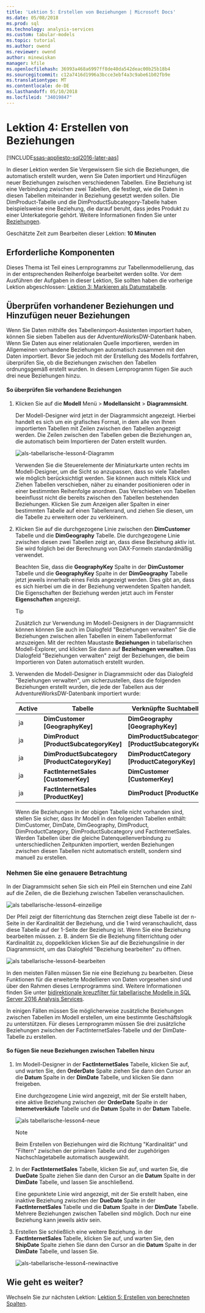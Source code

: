 ```yaml
---
title: 'Lektion 5: Erstellen von Beziehungen | Microsoft Docs'
ms.date: 05/08/2018
ms.prod: sql
ms.technology: analysis-services
ms.custom: tabular-models
ms.topic: tutorial
ms.author: owend
ms.reviewer: owend
author: minewiskan
manager: kfile
ms.openlocfilehash: 36993a468a6997ff8de40da542deac00b25b18b4
ms.sourcegitcommit: c12a7416d1996a3bcce3ebf4a3c9abe61b02fb9e
ms.translationtype: MT
ms.contentlocale: de-DE
ms.lasthandoff: 05/10/2018
ms.locfileid: "34019847"
---
```

# <a name="lesson-4-create-relationships"></a>Lektion 4: Erstellen von Beziehungen
[!INCLUDE[ssas-appliesto-sql2016-later-aas](../includes/ssas-appliesto-sql2016-later-aas.md)]

In dieser Lektion werden Sie Vergewissern Sie sich die Beziehungen, die automatisch erstellt wurden, wenn Sie Daten importiert und Hinzufügen neuer Beziehungen zwischen verschiedenen Tabellen. Eine Beziehung ist eine Verbindung zwischen zwei Tabellen, die festlegt, wie die Daten in diesen Tabellen miteinander in Beziehung gesetzt werden sollen. Die DimProduct-Tabelle und die DimProductSubcategory-Tabelle haben beispielsweise eine Beziehung, die darauf beruht, dass jedes Produkt zu einer Unterkategorie gehört. Weitere Informationen finden Sie unter [Beziehungen](../analysis-services/tabular-models/relationships-ssas-tabular.md).
  
Geschätzte Zeit zum Bearbeiten dieser Lektion: **10 Minuten**  
  
## <a name="prerequisites"></a>Erforderliche Komponenten  
Dieses Thema ist Teil eines Lernprogramms zur Tabellenmodellierung, das in der entsprechenden Reihenfolge bearbeitet werden sollte. Vor dem Ausführen der Aufgaben in dieser Lektion, Sie sollten haben die vorherige Lektion abgeschlossen: [Lektion 3: Markieren als Datumstabelle](../analysis-services/lesson-3-mark-as-date-table.md). 
  
## <a name="review-existing-relationships-and-add-new-relationships"></a>Überprüfen vorhandener Beziehungen und Hinzufügen neuer Beziehungen  
Wenn Sie Daten mithilfe des Tabellenimport-Assistenten importiert haben, können Sie sieben Tabellen aus der AdventureWorksDW-Datenbank haben. Wenn Sie Daten aus einer relationalen Quelle importieren, werden im Allgemeinen vorhandene Beziehungen automatisch zusammen mit den Daten importiert. Bevor Sie jedoch mit der Erstellung des Modells fortfahren, überprüfen Sie, ob die Beziehungen zwischen den Tabellen ordnungsgemäß erstellt wurden. In diesem Lernprogramm fügen Sie auch drei neue Beziehungen hinzu.  
  
#### <a name="to-review-existing-relationships"></a>So überprüfen Sie vorhandene Beziehungen  
  
1.  Klicken Sie auf die **Modell** Menü > **Modellansicht** > **Diagrammsicht**.  

    Der Modell-Designer wird jetzt in der Diagrammsicht angezeigt. Hierbei handelt es sich um ein grafisches Format, in dem alle von Ihnen importierten Tabellen mit Zeilen zwischen den Tabellen angezeigt werden. Die Zeilen zwischen den Tabellen geben die Beziehungen an, die automatisch beim Importieren der Daten erstellt wurden.
    
    ![als-tabellarische-lesson4-Diagramm](../analysis-services/media/as-tabular-lesson4-diagram.png)
  
    Verwenden Sie die Steuerelemente der Miniaturkarte unten rechts im Modell-Designer, um die Sicht so anzupassen, dass so viele Tabellen wie möglich berücksichtigt werden. Sie können auch mittels Klick und Ziehen Tabellen verschieben, näher zu einander positionieren oder in einer bestimmten Reihenfolge anordnen. Das Verschieben von Tabellen beeinflusst nicht die bereits zwischen den Tabellen bestehenden Beziehungen. Klicken Sie zum Anzeigen aller Spalten in einer bestimmten Tabelle auf einen Tabellenrand, und ziehen Sie diesen, um die Tabelle zu erweitern oder zu verkleinern.  
  
2.  Klicken Sie auf die durchgezogene Linie zwischen den **DimCustomer** Tabelle und die **DimGeography** Tabelle. Die durchgezogene Linie zwischen diesen zwei Tabellen zeigt an, dass diese Beziehung aktiv ist. Sie wird folglich bei der Berechnung von DAX-Formeln standardmäßig verwendet.  
  
    Beachten Sie, dass die **GeographyKey** Spalte in der **DimCustomer** Tabelle und die **GeographyKey** Spalte in der **DimGeography** Tabelle jetzt jeweils innerhalb eines Felds angezeigt werden. Dies gibt an, dass es sich hierbei um die in der Beziehung verwendeten Spalten handelt. Die Eigenschaften der Beziehung werden jetzt auch im Fenster **Eigenschaften** angezeigt.  
  
    > [!TIP]  
    > Zusätzlich zur Verwendung im Modell-Designers in der Diagrammsicht können können Sie auch im Dialogfeld "Beziehungen verwalten" Sie die Beziehungen zwischen allen Tabellen in einem Tabellenformat anzuzeigen. Mit der rechten Maustaste **Beziehungen** in tabellarischen Modell-Explorer, und klicken Sie dann auf **Beziehungen verwalten**. Das Dialogfeld "Beziehungen verwalten" zeigt der Beziehungen, die beim Importieren von Daten automatisch erstellt wurden.  
  
3.  Verwenden die Modell-Designer in Diagrammsicht oder das Dialogfeld "Beziehungen verwalten", um sicherzustellen, dass die folgenden Beziehungen erstellt wurden, die jede der Tabellen aus der AdventureWorksDW-Datenbank importiert wurde:  
  
    |Active|Tabelle|Verknüpfte Suchtabelle|  
    |----------|---------|------------------------|  
    |ja|**DimCustomer [GeographyKey]**|**DimGeography [GeographyKey]**|  
    |ja|**DimProduct [ProductSubcategoryKey]**|**DimProductSubcategory [ProductSubcategoryKey]**|  
    |ja|**DimProductSubcategory [ProductCategoryKey]**|**DimProductCategory [ProductCategoryKey]**|  
    |ja|**FactInternetSales [CustomerKey]**|**DimCustomer [CustomerKey]**|  
    |ja|**FactInternetSales [ProductKey]**|**DimProduct [ProductKey]**|  
  
    Wenn die Beziehungen in der obigen Tabelle nicht vorhanden sind, stellen Sie sicher, dass Ihr Modell in den folgenden Tabellen enthält: DimCustomer, DimDate, DimGeography, DimProduct, DimProductCategory, DimProductSubcategory und FactInternetSales. Werden Tabellen über die gleiche Datenquellenverbindung zu unterschiedlichen Zeitpunkten importiert, werden Beziehungen zwischen diesen Tabellen nicht automatisch erstellt, sondern sind manuell zu erstellen.  

### <a name="take-a-closer-look"></a>Nehmen Sie eine genauere Betrachtung
In der Diagrammsicht sehen Sie sich ein Pfeil ein Sternchen und eine Zahl auf die Zeilen, die die Beziehung zwischen Tabellen veranschaulichen.

![als tabellarische-lesson4-einzeilige](../analysis-services/media/as-tabular-lesson4-line.png)

Der Pfeil zeigt der filterrichtung das Sternchen zeigt diese Tabelle ist der n-Seite in der Kardinalität der Beziehung, und die 1 wird veranschaulicht, dass diese Tabelle auf der 1-Seite der Beziehung ist. Wenn Sie eine Beziehung bearbeiten müssen. z. B. ändern Sie die Beziehung filterrichtung oder Kardinalität zu, doppelklicken klicken Sie auf die Beziehungslinie in der Diagrammsicht, um das Dialogfeld "Beziehung bearbeiten" zu öffnen.

![als tabellarische-lesson4-bearbeiten](../analysis-services/media/as-tabular-lesson4-edit.png)

In den meisten Fällen müssen Sie nie eine Beziehung zu bearbeiten. Diese Funktionen für die erweiterte Modellieren von Daten vorgesehen sind und über den Rahmen dieses Lernprogramms sind. Weitere Informationen finden Sie unter [bidirektionale kreuzfilter für tabellarische Modelle in SQL Server 2016 Analysis Services](../analysis-services/tabular-models/bi-directional-cross-filters-tabular-models-analysis-services.md).

In einigen Fällen müssen Sie möglicherweise zusätzliche Beziehungen zwischen Tabellen im Modell erstellen, um eine bestimmte Geschäftslogik zu unterstützen. Für dieses Lernprogramm müssen Sie drei zusätzliche Beziehungen zwischen der FactInternetSales-Tabelle und der DimDate-Tabelle zu erstellen.  
  
#### <a name="to-add-new-relationships-between-tables"></a>So fügen Sie neue Beziehungen zwischen Tabellen hinzu  
  
1.  Im Modell-Designer in der **FactInternetSales** Tabelle, klicken Sie auf, und warten Sie, den **OrderDate** Spalte ziehen Sie dann den Cursor an die **Datum** Spalte in der  **DimDate** Tabelle, und klicken Sie dann freigeben.  

    Eine durchgezogene Linie wird angezeigt, mit der Sie erstellt haben, eine aktive Beziehung zwischen der **OrderDate** Spalte in der **Internetverkäufe** Tabelle und die **Datum** Spalte in der **Datum** Tabelle. 
  
      ![als tabellarische-lesson4-neue](../analysis-services/media/as-tabular-lesson4-new.png) 
  
    > [!NOTE]  
    > Beim Erstellen von Beziehungen wird die Richtung "Kardinalität" und "Filtern" zwischen der primären Tabelle und der zugehörigen Nachschlagetabelle automatisch ausgewählt.  
  
2.  In der **FactInternetSales** Tabelle, klicken Sie auf, und warten Sie, die **DueDate** Spalte ziehen Sie dann den Cursor an die **Datum** Spalte in der **DimDate** Tabelle, und lassen Sie anschließend.  
  
    Eine gepunktete Linie wird angezeigt, mit der Sie erstellt haben, eine inaktive Beziehung zwischen der **DueDate** Spalte in der **FactInternetSales** Tabelle und die **Datum** Spalte in der  **DimDate** Tabelle. Mehrere Beziehungen zwischen Tabellen sind möglich. Doch nur eine Beziehung kann jeweils aktiv sein.  
  
3.  Erstellen Sie schließlich eine weitere Beziehung. in der **FactInternetSales** Tabelle, klicken Sie auf, und warten Sie, den **ShipDate** Spalte ziehen Sie dann den Cursor an die **Datum** Spalte in der **DimDate** Tabelle, und lassen Sie.  
    
     ![als-tabellarische-lesson4-newinactive](../analysis-services/media/as-tabular-lesson4-newinactive.png)
  
## <a name="whats-next"></a>Wie geht es weiter?
Wechseln Sie zur nächsten Lektion: [Lektion 5: Erstellen von berechneten Spalten](../analysis-services/lesson-5-create-calculated-columns.md).
  
  
  
